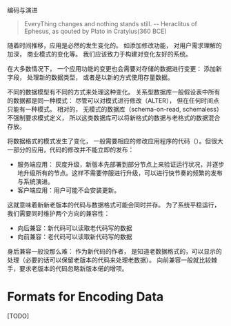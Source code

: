 编码与演进


> EveryThing changes and nothing stands still.  -- Heraclitus of Ephesus, as qouted by Plato in Cratylus(360 BCE)


随着时间推移，应用是必然的发生变化的。 如添加修改功能， 对用户需求理解的加深， 商业模式的变化等。 我们应该致力于构建对变化友好的系统。

在大多数情况下， 一个应用功能的变更也会需要对存储的数据进行变更： 添加新字段， 处理新的数据类型， 或者是以新的方式使用存量数据。

不同的数据模型有不同的方式来处理这种变化。 关系型数据库一般假设表中所有的数据都是同一种模式： 尽管可以对模式进行修改（ALTER）， 但在任何时间点只能有一种模式。 相对的， 无模式的数据库（schema-on-read, schemaless）不强制要求模式定义， 所以这类数据库可以将新格式的数据与老格式的数据混合存放。

将数据格式的模式发生了变化， 一般需要相应的修改应用程序的代码（）。但很大一部分的应用，代码的修改并不能立即的发布：

- 服务端应用： 灰度升级，新版本先部署到部分节点上来验证运行状况，并逐步地升级所有的节点。这样不需要停服进行升级，可以进行快节奏的频繁的发布与系统演进。
- 客户端应用：用户可能不会安装更新。

这就意味着新新老版本的代码与数据格式可能会同时并存。 为了系统平稳运行，我们需要同时维护两个方向的兼容性：
- 向后兼容：新代码可以读取老代码写的数据
- 向前兼容：老代码可以读取新代码写的数据

身后兼容一般没那么难： 作为新代码的作者， 是知道老数据格式的，可以显示的处理（必要的话可以保留老版本的代码来处理老数据）。 向前兼容一般就比较棘手，要求老版本的代码忽略新版本偌的增项。


# Formats for Encoding Data

[TODO]


